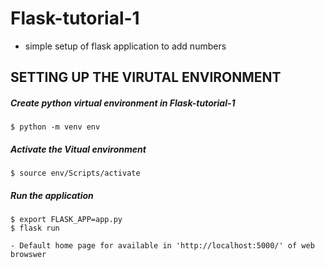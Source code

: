 # Flask-tutorial-1
- simple setup of flask application to add numbers


## SETTING UP THE VIRUTAL ENVIRONMENT
##### Create python virtual environment in Flask-tutorial-1
```console
$ python -m venv env
```


##### Activate the Vitual environment
```console
$ source env/Scripts/activate
```


##### Run the application
```console
$ export FLASK_APP=app.py
$ flask run

- Default home page for available in 'http://localhost:5000/' of web browswer
```
